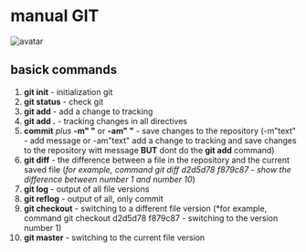# manual GIT 
![avatar](https://miro.medium.com/max/1200/1*hED79iPpQEcVg4R7BJs3SA.jpeg)
## basick commands

1. **git init** - initialization git
2. **git status** - check git
3. **git add** - add a change to tracking
4. **git add .** - tracking changes in all directives
5. **commit** *plus* **-m" "** or **-am" "** - save changes to the repository (-m"text" - add message or -am"text" add a change to tracking and save changes to the repository witt message **BUT** dont do the **git add** command)
6. **git diff** - the difference between a file in the repository and the current saved file (*for example, command git diff d2d5d78 f879c87 - show the difference between number 1 and number 10*)
7. **git log** - output of all file versions
8. **git reflog** - output of all, only commit
9. **git checkout** - switching to a different file version (*for example, command git checkout d2d5d78 f879c87 - switching to the version number 1)
10. **git master** - switching to the current file version